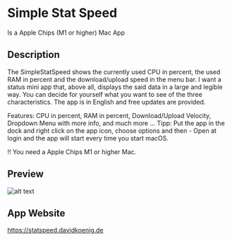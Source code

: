 # Simple Stat Speed
Is a Apple Chips (M1 or higher) Mac App

## Description

The SimpleStatSpeed shows the currently used CPU in percent, the used RAM in percent and the download/upload speed in the menu bar. I want a status mini app that, above all, displays the said data in a large and legible way. You can decide for yourself what you want to see of the three characteristics. The app is in English and free updates are provided.

Features:  CPU in percent,  RAM in percent,  Download/Upload Velocity,  Dropdown Menu with more info, and much more ...
Tipp: Put the app in the dock and right click on the app icon, choose options and then - Open at login and the app will start every time you start macOS.

‼️ You need a Apple Chips M1 or higher Mac.


## Preview

![alt text]([https://github.com/DKoenig82/simplestatspeed/blob/main/demo%20images/Bildschirm%C2%ADfoto%202023-01-17%20um%2020.22.37.png])

## App Website

https://statspeed.davidkoenig.de

